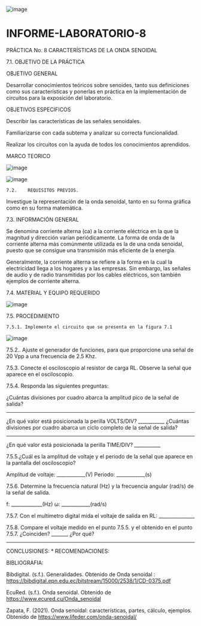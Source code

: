 ![image](https://user-images.githubusercontent.com/84587120/132115092-d30037a2-243c-473a-9f9f-32fcb30a3bfa.png)

# INFORME-LABORATORIO-8

PRÁCTICA No. 8 CARACTERÍSTICAS DE LA ONDA SENOIDAL 
 
 
7.1. OBJETIVO DE LA PRÁCTICA 

OBJETIVO GENERAL
 
Desarrollar conocimientos teóricos sobre senoides, tanto sus definiciones como sus características y ponerlas en práctica en la implementación de circuitos para la exposición del laboratorio.    

OBJETIVOS ESPECIFICOS 

Describir las características de las señales senoidales.

Familiarizarse con cada subtema y analizar su correcta funcionalidad.

Realizar los circuitos con la ayuda de todos los conocimientos aprendidos. 
 
 MARCO TEORICO 

![image](https://user-images.githubusercontent.com/84427371/132257241-c9861848-f50c-4157-8c76-a77d9cfe76ec.png)

![image](https://user-images.githubusercontent.com/84427371/132257050-ee9b432f-1426-4631-b8c9-7579b67a8148.png)

	7.2. 	REQUISITOS PREVIOS. 
 
Investigue la representación de la onda senoidal, tanto en su forma gráfica como en su forma matemática. 
 
 
7.3. INFORMACIÓN GENERAL 
 
Se denomina corriente alterna (ca) a la corriente eléctrica en la que la magnitud y dirección varían periódicamente. La forma de onda de la corriente alterna más comúnmente utilizada es la de una onda senoidal, puesto que se consigue una transmisión más eficiente de la energía. 
 
Generalmente, la corriente alterna se refiere a la forma en la cual la electricidad llega a los hogares y a las empresas. Sin embargo, las señales de audio y de radio transmitidas por los cables eléctricos, son también ejemplos de corriente alterna. 
 
 7.4. MATERIAL Y EQUIPO REQUERIDO 
 
![image](https://user-images.githubusercontent.com/84427371/132258198-8f7cedd3-4d78-4d5a-9224-ef7cb5f2073c.png)

7.5. PROCEDIMIENTO 
 
 	7.5.1. Implemente el circuito que se presenta en la figura 7.1 

![image](https://user-images.githubusercontent.com/84427371/132258222-9a1efd3e-8c88-4883-bb66-05c2dd576058.png)

7.5.2.. Ajuste el generador de funciones, para que proporcione una señal de 20 Vpp a una frecuencia de 2.5 Khz. 
 
7.5.3. Conecte el osciloscopio al resistor de carga RL. Observe la señal que aparece en el osciloscopio. 
 
7.5.4. Responda las siguientes preguntas: 
 
¿Cuántas divisiones por cuadro abarca la amplitud pico de la señal de salida? 
___________ 
¿En qué valor está posicionada la perilla VOLTS/DIV?  ___________ 
¿Cuántas divisiones por cuadro abarca un ciclo completo de la señal de salida? 
__________ 
¿En qué valor está posicionada la perilla TIME/DIV?  ___________ 
 
7.5.5.¿Cuál es la amplitud de voltaje y el periodo de la señal que aparece en la pantalla del osciloscopio? 
 
Amplitud de voltaje: ____________(V) 
Periodo: ____________(s) 
 
7.5.6. Determine la frecuencia natural (Hz) y la frecuencia angular (rad/s) de la señal de salida. 
 
f: _____________(Hz) 
ω: ____________(rad/s) 
 
7.5.7. Con el multímetro digital mida el voltaje de salida en RL: _______________ 
 
7.5.8. Compare el voltaje medido en el punto 7.5.5. y el obtenido en el punto 7.5.7. 
¿Coinciden? _______ ¿Por qué? 
_______________________________________________ 


CONCLUSIONES:
*
RECOMENDACIONES:

BIBLIOGRAFIA:

Bibdigital. (s.f.). Generalidades. Obtenido de Onda senoidal : https://bibdigital.epn.edu.ec/bitstream/15000/2538/1/CD-0375.pdf

EcuRed. (s.f.). Onda senoidal. Obtenido de https://www.ecured.cu/Onda_senoidal

Zapata, F. (2021). Onda senoidal: características, partes, cálculo, ejemplos. Obtenido de https://www.lifeder.com/onda-senoidal/







